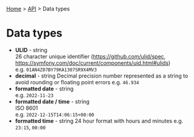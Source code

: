 [Home](../../README.md) > [API](../API.md) > Data types

# Data types

- **ULID** - string  
  26 character unique identifier (https://github.com/ulid/spec, https://symfony.com/doc/current/components/uid.html#ulids)  
  e.g. `01AN4Z07BY79KA1307SR9X4MV3`
- **decimal** - string
  Decimal precision number represented as a string to avoid rounding or floating point errors
  e.g. `46.934`
- **formatted date** - string  
  e.g. `2022-11-23`
- **formatted date / time** - string  
  ISO 8601  
  e.g. `2022-12-15T14:06:15+00:00`
- **formatted time** - string
  24 hour format with hours and minutes
  e.g. `23:15`, `00:00`
